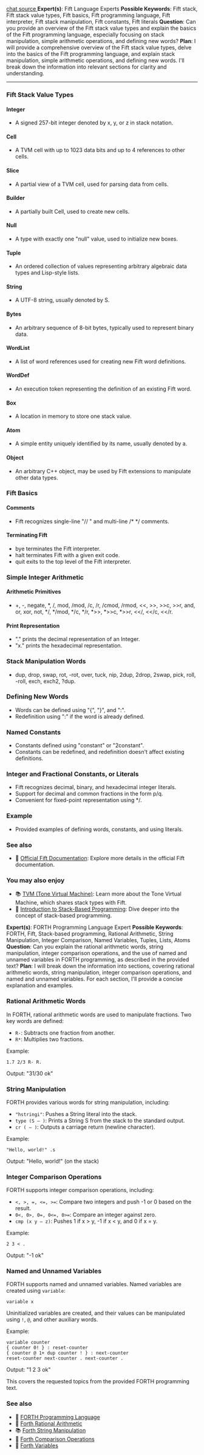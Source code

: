 [chat source ](https://chat.openai.com/c/11aea5c6-be78-4479-8dcb-d5ec6c72eb93)
**Expert(s)**: Fift Language Experts
**Possible Keywords**: Fift stack, Fift stack value types, Fift basics, Fift programming language, Fift interpreter, Fift stack manipulation, Fift constants, Fift literals
**Question**: Can you provide an overview of the Fift stack value types and explain the basics of the Fift programming language, especially focusing on stack manipulation, simple arithmetic operations, and defining new words?
**Plan**: I will provide a comprehensive overview of the Fift stack value types, delve into the basics of the Fift programming language, and explain stack manipulation, simple arithmetic operations, and defining new words. I'll break down the information into relevant sections for clarity and understanding.
***

### Fift Stack Value Types

#### Integer
- A signed 257-bit integer denoted by x, y, or z in stack notation.

#### Cell
- A TVM cell with up to 1023 data bits and up to 4 references to other cells.

#### Slice
- A partial view of a TVM cell, used for parsing data from cells.

#### Builder
- A partially built Cell, used to create new cells.

#### Null
- A type with exactly one "null" value, used to initialize new boxes.

#### Tuple
- An ordered collection of values representing arbitrary algebraic data types and Lisp-style lists.

#### String
- A UTF-8 string, usually denoted by S.

#### Bytes
- An arbitrary sequence of 8-bit bytes, typically used to represent binary data.

#### WordList
- A list of word references used for creating new Fift word definitions.

#### WordDef
- An execution token representing the definition of an existing Fift word.

#### Box
- A location in memory to store one stack value.

#### Atom
- A simple entity uniquely identified by its name, usually denoted by a.

#### Object
- An arbitrary C++ object, may be used by Fift extensions to manipulate other data types.

### Fift Basics

#### Comments
- Fift recognizes single-line "// " and multi-line /* */ comments.

#### Terminating Fift
- bye terminates the Fift interpreter.
- halt terminates Fift with a given exit code.
- quit exits to the top level of the Fift interpreter.

### Simple Integer Arithmetic

#### Arithmetic Primitives
- +, -, negate, *, /, mod, /mod, /c, /r, /cmod, /rmod, <<, >>, >>c, >>r, and, or, xor, not, */, */mod, */c, */r, *>>, *>>c, *>>r, <</, <</c, <</r.

#### Print Representation
- "." prints the decimal representation of an Integer.
- "x." prints the hexadecimal representation.

### Stack Manipulation Words

- dup, drop, swap, rot, -rot, over, tuck, nip, 2dup, 2drop, 2swap, pick, roll, -roll, exch, exch2, ?dup.

### Defining New Words

- Words can be defined using "{", "}", and ":".
- Redefinition using ":" if the word is already defined.

### Named Constants

- Constants defined using "constant" or "2constant".
- Constants can be redefined, and redefinition doesn't affect existing definitions.

### Integer and Fractional Constants, or Literals

- Fift recognizes decimal, binary, and hexadecimal integer literals.
- Support for decimal and common fractions in the form p/q.
- Convenient for fixed-point representation using */.

### Example
- Provided examples of defining words, constants, and using literals.

### See also
- 📖 [Official Fift Documentation](https://fift.readthedocs.io/en/latest/): Explore more details in the official Fift documentation.

### You may also enjoy
- 📚 [TVM (Tone Virtual Machine)](https://www.google.com/search?q=TVM+programming): Learn more about the Tone Virtual Machine, which shares stack types with Fift.
- 🔗 [Introduction to Stack-Based Programming](https://www.google.com/search?q=stack-based+programming): Dive deeper into the concept of stack-based programming.


**Expert(s)**: FORTH Programming Language Expert
**Possible Keywords**: FORTH, Fift, Stack-based programming, Rational Arithmetic, String Manipulation, Integer Comparison, Named Variables, Tuples, Lists, Atoms
**Question**: Can you explain the rational arithmetic words, string manipulation, integer comparison operations, and the use of named and unnamed variables in FORTH programming, as described in the provided text?
**Plan**: I will break down the information into sections, covering rational arithmetic words, string manipulation, integer comparison operations, and named and unnamed variables. For each section, I'll provide a concise explanation and examples.

### Rational Arithmetic Words
In FORTH, rational arithmetic words are used to manipulate fractions. Two key words are defined:
- `R-`: Subtracts one fraction from another.
- `R*`: Multiplies two fractions.

Example:
```FORTH
1.7 2/3 R- R.
```
Output: "31/30 ok"

### String Manipulation
FORTH provides various words for string manipulation, including:
- `"hstringi"`: Pushes a String literal into the stack.
- `type (S – )`: Prints a String S from the stack to the standard output.
- `cr ( – )`: Outputs a carriage return (newline character).

Example:
```FORTH
"Hello, world!" .s
```
Output: "Hello, world!" (on the stack)

### Integer Comparison Operations
FORTH supports integer comparison operations, including:
- `<, >, =, <=, >=`: Compare two integers and push -1 or 0 based on the result.
- `0<, 0>, 0=, 0<=, 0>=`: Compare an integer against zero.
- `cmp (x y – z)`: Pushes 1 if x > y, -1 if x < y, and 0 if x = y.

Example:
```FORTH
2 3 < .
```
Output: "-1 ok"

### Named and Unnamed Variables
FORTH supports named and unnamed variables. Named variables are created using `variable`:
```FORTH
variable x
```
Uninitialized variables are created, and their values can be manipulated using `!`, `@`, and other auxiliary words.

Example:
```FORTH
variable counter
{ counter 0! } : reset-counter
{ counter @ 1+ dup counter ! } : next-counter
reset-counter next-counter . next-counter .
```
Output: "1 2 3 ok"

This covers the requested topics from the provided FORTH programming text.

### See also
- 📘 [FORTH Programming Language](https://www.google.com/search?q=FORTH+Programming+Language)
- 📖 [Forth Rational Arithmetic](https://skilldrick.github.io/easyforth/#rationals)
- 📚 [Forth String Manipulation](https://skilldrick.github.io/easyforth/#strings)
- 🔗 [Forth Comparison Operations](https://skilldrick.github.io/easyforth/#comparisons)
- 📌 [Forth Variables](https://skilldrick.github.io/easyforth/#variables)
